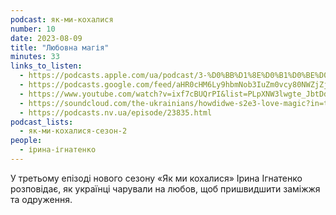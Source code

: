 ```yaml
---
podcast: як-ми-кохалися
number: 10
date: 2023-08-09
title: "Любовна магія"
minutes: 33
links_to_listen:
  - https://podcasts.apple.com/ua/podcast/3-%D0%BB%D1%8E%D0%B1%D0%BE%D0%B2%D0%BD%D0%B0-%D0%BC%D0%B0%D0%B3%D1%96%D1%8F/id1546883817?i=1000623896757
  - https://podcasts.google.com/feed/aHR0cHM6Ly9hbmNob3IuZm0vcy80NWZjZjA1NC9wb2RjYXN0L3Jzcw/episode/ZDdjNzUyMWQtOTI0Mi00YWZhLTlmYzEtNTRhOWE1MDk0MGFk?sa=X&ved=0CAUQkfYCahcKEwiQ-uf867SBAxUAAAAAHQAAAAAQAQ
  - https://www.youtube.com/watch?v=ixf7cBUQrPI&list=PLpXNW3lwgte_JbtDdMF2P7julNO2Mb0xE&index=11&pp=iAQB
  - https://soundcloud.com/the-ukrainians/howdidwe-s2e3-love-magic?in=the-ukrainians/sets/fmxsaebtmguy
  - https://podcasts.nv.ua/episode/23835.html
podcast_lists:
  - як-ми-кохалися-сезон-2
people:
  - ірина-ігнатенко
---
```


У третьому епізоді нового сезону «Як ми кохалися» Ірина Ігнатенко розповідає,
як українці чарували на любов, щоб пришвидшити заміжжя та одруження.
